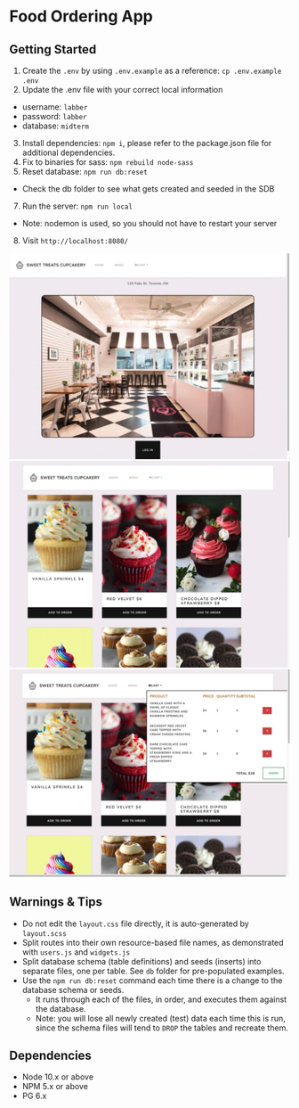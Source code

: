 Food Ordering App
=========

## Getting Started

1. Create the `.env` by using `.env.example` as a reference: `cp .env.example .env`
2. Update the .env file with your correct local information 
  - username: `labber` 
  - password: `labber` 
  - database: `midterm`
3. Install dependencies: `npm i`, please refer to the package.json file for additional dependencies.
4. Fix to binaries for sass: `npm rebuild node-sass`
5. Reset database: `npm run db:reset`
  - Check the db folder to see what gets created and seeded in the SDB
7. Run the server: `npm run local`
  - Note: nodemon is used, so you should not have to restart your server
8. Visit `http://localhost:8080/`

![Home Page](https://github.com/keepitclassick/FoodPick-upOrdering/blob/master/public/images/E85CFD3D-2D72-47AD-96FD-D9343E2C58CB_1_105_c.jpeg?raw=true)
![Menu](https://github.com/keepitclassick/FoodPick-upOrdering/blob/master/public/images/17F9798F-37E5-4F75-B574-4750DB655B70_1_105_c.jpeg?raw=true)
![Drag Racing](https://github.com/keepitclassick/FoodPick-upOrdering/blob/master/public/images/5E3C5ED4-5F42-4B60-8896-3CA2DAB0F526_1_105_c.jpeg?raw=true)
## Warnings & Tips

- Do not edit the `layout.css` file directly, it is auto-generated by `layout.scss`
- Split routes into their own resource-based file names, as demonstrated with `users.js` and `widgets.js`
- Split database schema (table definitions) and seeds (inserts) into separate files, one per table. See `db` folder for pre-populated examples. 
- Use the `npm run db:reset` command each time there is a change to the database schema or seeds. 
  - It runs through each of the files, in order, and executes them against the database. 
  - Note: you will lose all newly created (test) data each time this is run, since the schema files will tend to `DROP` the tables and recreate them.

## Dependencies

- Node 10.x or above
- NPM 5.x or above
- PG 6.x
